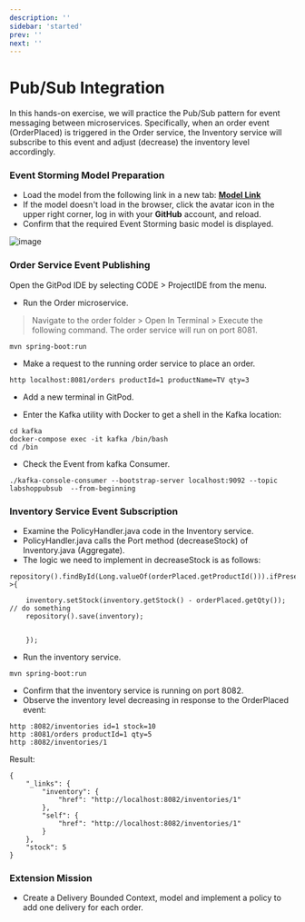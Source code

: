 ```yaml
---
description: ''
sidebar: 'started'
prev: ''
next: ''
---
```


# Pub/Sub Integration

In this hands-on exercise, we will practice the Pub/Sub pattern for event messaging between microservices. Specifically, when an order event (OrderPlaced) is triggered in the Order service, the Inventory service will subscribe to this event and adjust (decrease) the inventory level accordingly.

### Event Storming Model Preparation

- Load the model from the following link in a new tab:
**[Model Link](https://www.msaez.io/#/storming/labshoppubsub-2:2023-pubsub2)**
- If the model doesn't load in the browser, click the avatar icon in the upper right corner, log in with your **GitHub** account, and reload.
- Confirm that the required Event Storming basic model is displayed.

![image](https://github.com/acmexii/demo/assets/35618409/39ccf71e-3977-4093-9bae-7c2a1254d710)


### Order Service Event Publishing

Open the GitPod IDE by selecting CODE > ProjectIDE from the menu.

- Run the Order microservice.
> Navigate to the order folder > Open In Terminal > Execute the following command.
> The order service will run on port 8081.
```
mvn spring-boot:run
```

- Make a request to the running order service to place an order.
```
http localhost:8081/orders productId=1 productName=TV qty=3
```
- Add a new terminal in GitPod.

- Enter the Kafka utility with Docker to get a shell in the Kafka location:

```
cd kafka
docker-compose exec -it kafka /bin/bash
cd /bin
```

- Check the Event from kafka Consumer.

``` 
./kafka-console-consumer --bootstrap-server localhost:9092 --topic labshoppubsub  --from-beginning
```


### Inventory Service Event Subscription
- Examine the PolicyHandler.java code in the Inventory service.
- PolicyHandler.java calls the Port method (decreaseStock) of Inventory.java (Aggregate).
- The logic we need to implement in decreaseStock is as follows:
```
repository().findById(Long.valueOf(orderPlaced.getProductId())).ifPresent(inventory->{
    
    inventory.setStock(inventory.getStock() - orderPlaced.getQty()); // do something
    repository().save(inventory);


    });
```

- Run the inventory service.
```
mvn spring-boot:run
```
- Confirm that the inventory service is running on port 8082.
- Observe the inventory level decreasing in response to the OrderPlaced event:

```
http :8082/inventories id=1 stock=10
http :8081/orders productId=1 qty=5
http :8082/inventories/1
```
Result:
```
{
    "_links": {
        "inventory": {
            "href": "http://localhost:8082/inventories/1"
        },
        "self": {
            "href": "http://localhost:8082/inventories/1"
        }
    },
    "stock": 5
}
```


### Extension Mission
- Create a Delivery Bounded Context, model and implement a policy to add one delivery for each order.
